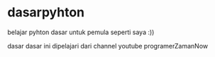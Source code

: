 # dasarpyhton
belajar pyhton dasar untuk pemula seperti saya :))


dasar dasar ini dipelajari dari channel youtube programerZamanNow
